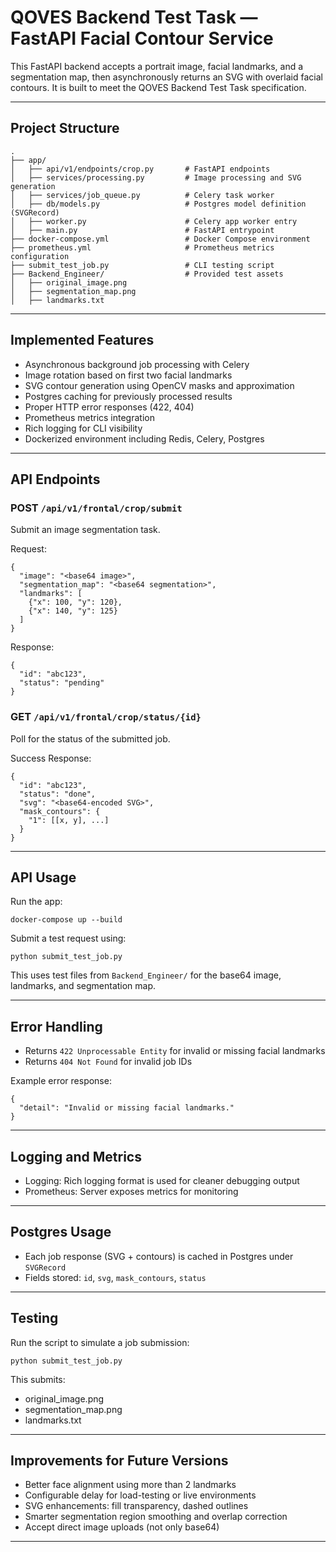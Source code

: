 # QOVES Backend Test Task — FastAPI Facial Contour Service

This FastAPI backend accepts a portrait image, facial landmarks, and a segmentation map, then asynchronously returns an SVG with overlaid facial contours. It is built to meet the QOVES Backend Test Task specification.

---

## Project Structure

```
.
├── app/
│   ├── api/v1/endpoints/crop.py       # FastAPI endpoints
│   ├── services/processing.py         # Image processing and SVG generation
│   ├── services/job_queue.py          # Celery task worker
│   ├── db/models.py                   # Postgres model definition (SVGRecord)
│   ├── worker.py                      # Celery app worker entry
│   ├── main.py                        # FastAPI entrypoint
├── docker-compose.yml                 # Docker Compose environment
├── prometheus.yml                     # Prometheus metrics configuration
├── submit_test_job.py                 # CLI testing script
├── Backend_Engineer/                  # Provided test assets
│   ├── original_image.png
│   ├── segmentation_map.png
│   ├── landmarks.txt
```

---

## Implemented Features

- Asynchronous background job processing with Celery
- Image rotation based on first two facial landmarks
- SVG contour generation using OpenCV masks and approximation
- Postgres caching for previously processed results
- Proper HTTP error responses (422, 404)
- Prometheus metrics integration
- Rich logging for CLI visibility
- Dockerized environment including Redis, Celery, Postgres

---

## API Endpoints

### POST `/api/v1/frontal/crop/submit`
Submit an image segmentation task.

Request:
```
{
  "image": "<base64 image>",
  "segmentation_map": "<base64 segmentation>",
  "landmarks": [
    {"x": 100, "y": 120},
    {"x": 140, "y": 125}
  ]
}
```
Response:
```
{
  "id": "abc123",
  "status": "pending"
}
```

### GET `/api/v1/frontal/crop/status/{id}`
Poll for the status of the submitted job.

Success Response:
```
{
  "id": "abc123",
  "status": "done",
  "svg": "<base64-encoded SVG>",
  "mask_contours": {
    "1": [[x, y], ...]
  }
}
```

---

## API Usage

Run the app:
```
docker-compose up --build
```
Submit a test request using:
```
python submit_test_job.py
```
This uses test files from `Backend_Engineer/` for the base64 image, landmarks, and segmentation map.

---

## Error Handling

- Returns `422 Unprocessable Entity` for invalid or missing facial landmarks
- Returns `404 Not Found` for invalid job IDs

Example error response:
```
{
  "detail": "Invalid or missing facial landmarks."
}
```

---

## Logging and Metrics

- Logging: Rich logging format is used for cleaner debugging output
- Prometheus: Server exposes metrics for monitoring

---

## Postgres Usage

- Each job response (SVG + contours) is cached in Postgres under `SVGRecord`
- Fields stored: `id`, `svg`, `mask_contours`, `status`

---

## Testing

Run the script to simulate a job submission:
```
python submit_test_job.py
```
This submits:
- original_image.png
- segmentation_map.png
- landmarks.txt

---

## Improvements for Future Versions

- Better face alignment using more than 2 landmarks
- Configurable delay for load-testing or live environments
- SVG enhancements: fill transparency, dashed outlines
- Smarter segmentation region smoothing and overlap correction
- Accept direct image uploads (not only base64)

---

